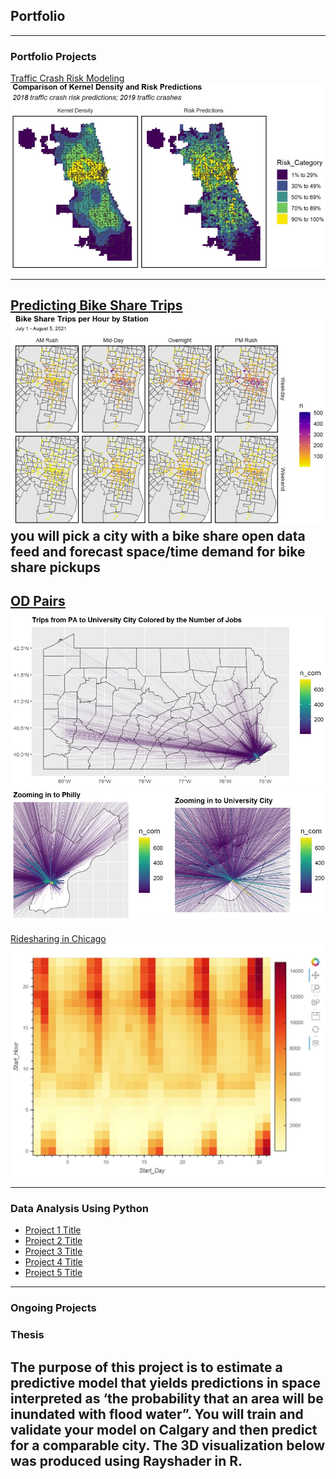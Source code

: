 ## Portfolio

---

### Portfolio Projects

[Traffic Crash Risk Modeling](/pdf/Assignment-3-final.html)
<img src="images/trafficcrash.jpg?raw=true"/>
 
---
[Predicting Bike Share Trips](/pdf/Assignment-6_updated.html)
<img src="images/bikeshare.jpg?raw=true"/>
you will pick a city with a bike share open data feed and forecast space/time demand for bike share pickups
---
[OD Pairs](http://example.com/)
<img src="images/stplaner1.jpg?raw=true"/>
<img src="images/stplaner2.jpg?raw=true"/>
---
[Ridesharing in Chicago](https://wesleneuy.github.io/chicagorideshare/Background/)
<img src="images/rideshare.jpg?raw=true"/>

---

### Data Analysis Using Python

- [Project 1 Title](http://example.com/)
- [Project 2 Title](http://example.com/)
- [Project 3 Title](http://example.com/)
- [Project 4 Title](http://example.com/)
- [Project 5 Title](http://example.com/)

---

### Ongoing Projects

### Thesis
### 
The purpose of this project is to estimate a predictive model that yields predictions in space interpreted as ‘the probability that an area will be inundated with flood water”. You will train and validate your model on Calgary and then predict for a comparable city. The 3D visualization below was produced using Rayshader in R.
---
